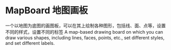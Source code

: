 # MapBoard 地图画板

一个以地图为底图的画图板，可以在其上绘制各种图形，包括线、面、点等，设置不同的样式，设置不同的标签
A map-based drawing board on which you can draw various shapes, including lines, faces, points, etc., set different styles, and set different labels.
